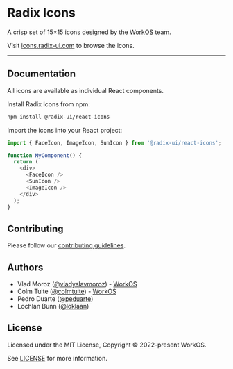 # Radix Icons

A crisp set of 15×15 icons designed by the [WorkOS](https://workos.com) team.

Visit [icons.radix-ui.com](https://icons.radix-ui.com) to browse the icons.

---

## Documentation

All icons are available as individual React components.

Install Radix Icons from npm:

```bash
npm install @radix-ui/react-icons
```

Import the icons into your React project:

```js
import { FaceIcon, ImageIcon, SunIcon } from '@radix-ui/react-icons';

function MyComponent() {
  return (
    <div>
      <FaceIcon />
      <SunIcon />
      <ImageIcon />
    </div>
  );
}
```

## Contributing

Please follow our [contributing guidelines](./CONTRIBUTING.md).

## Authors

- Vlad Moroz ([@vladyslavmoroz](https://twitter.com/vladyslavmoroz)) - [WorkOS](https://workos.com)
- Colm Tuite ([@colmtuite](https://twitter.com/colmtuite)) - [WorkOS](https://workos.com)
- Pedro Duarte ([@peduarte](https://twitter.com/peduarte))
- Lochlan Bunn ([@loklaan](https://twitter.com/loklaan))

## License

Licensed under the MIT License, Copyright © 2022-present WorkOS.

See [LICENSE](./LICENSE.md) for more information.
